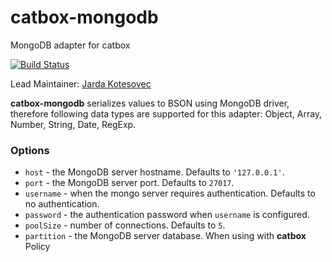 catbox-mongodb
==============

MongoDB adapter for catbox

[![Build Status](https://secure.travis-ci.org/hapijs/catbox-mongodb.png)](http://travis-ci.org/hapijs/catbox-mongodb)

Lead Maintainer: [Jarda Kotesovec](https://github.com/jardakotesovec)

**catbox-mongodb** serializes values to BSON using MongoDB driver, therefore following data types are supported for this adapter: Object, Array, Number, String, Date, RegExp.


### Options

- `host` - the MongoDB server hostname. Defaults to `'127.0.0.1'`.
- `port` - the MongoDB server port. Defaults to `27017`.
- `username` - when the mongo server requires authentication. Defaults to no authentication.
- `password` - the authentication password when `username` is configured.
- `poolSize` - number of connections. Defaults to `5`.
- `partition` - the MongoDB server database. When using with **catbox** Policy

